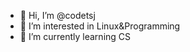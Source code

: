 - 👋 Hi, I’m @codetsj
- 👀 I’m interested in Linux&Programming
- 🌱 I’m currently learning CS

<!---
codetsj/codetsj is a ✨ special ✨ repository because its `README.md` (this file) appears on your GitHub profile.
You can click the Preview link to take a look at your changes.
--->
